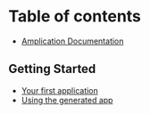 # Table of contents

* [Amplication Documentation](README.md)

## Getting Started

* [Your first application](getting-started/first-app.md)
* [Using the generated app](getting-started/using-the-generated-app.md)

